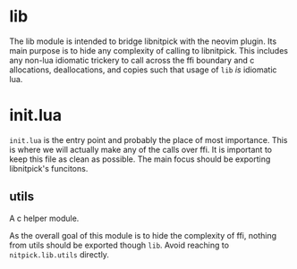 # lib

The lib module is intended to bridge libnitpick with the neovim plugin. Its main
purpose is to hide any complexity of calling to libnitpick. This includes any
non-lua idiomatic trickery to call across the ffi boundary and c allocations,
deallocations, and copies such that usage of `lib` _is_ idiomatic lua.

# init.lua

`init.lua` is the entry point and probably the place of most importance. This is
where we will actually make any of the calls over ffi. It is important to keep
this file as clean as possible. The main focus should be exporting libnitpick's
funcitons.

## utils

A c helper module.

As the overall goal of this module is to hide the complexity of ffi, nothing
from utils should be exported though `lib`. Avoid reaching to
`nitpick.lib.utils` directly.
